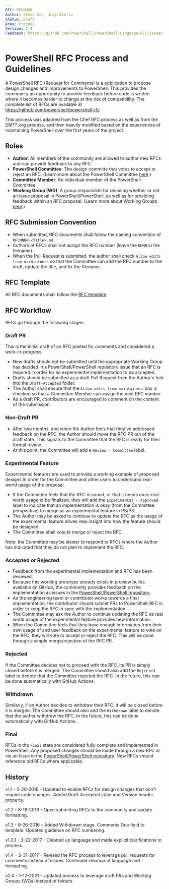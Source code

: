 ```yaml
---
RFC: RFC0000
Author: Steve Lee, Joey Aiello
Status: Draft
Area: Process
Version: 1.4
Feedback: https://github.com/PowerShell/PowerShell-Language-RFC/issues/5
---
```


# PowerShell RFC Process and Guidelines

A PowerShell RFC (Request for Comments) is a publication to propose design changes and improvements to PowerShell.
This provides the community an opportunity to provide feedback before code is written where it becomes harder to change at the risk of
compatibility.
The complete list of RFCs are available at https://github.com/powershell/powershell-rfc

This process was adapted from the Chef RFC process as well as from the DMTF.org process,
and then heavily modified based on the experiences of maintaining PowerShell over the first years
of the project.

## Roles

* **Author**: All members of the community are allowed to author new RFCs and can provide feedback to any RFC.
* **PowerShell Committee**: The design committe that votes to accept or reject an RFC.
(Learn more about the PowerShell Committee [here](https://github.com/PowerShell/PowerShell/blob/master/docs/community/governance.md#powershell-committee).)
* **Committee Member**: An individual member of the PowerShell Committee.
* **Working Group (WG)**: A group responsible for deciding whether or not an issue proposal in
  PowerShell/PowerShell, as well as for providing feedback within an RFC proposal.
  (Learn more about Working Groups [here](https://github.com/PowerShell/PowerShell/blob/master/docs/community/working-group.md).)

## RFC Submission Convention

* When submitted, RFC documents shall follow the naming convention of `RFCNNNN-<Title>.md`.
* Authors of RFCs shall not assign the RFC number (leave the `NNNN` in the filename).
* When the Pull Request is submitted, the author shall check `Allow edits from maintainers` so that the Committee can add the RFC number to the draft, update the title, and fix the filename.

## RFC Template

All RFC documents shall follow the [RFC template](RFCNNNN-New-RFC-Template.md).

## RFC Workflow

RFCs go through the following stages:

### Draft PR

This is the initial draft of an RFC posted for comments and considered a work-in-progress.

* New drafts should not be submitted until the appropriate Working Group has decided in
  a PowerShell/PowerShell repository issue that an RFC is required in order for an experimental
  implementation to be accepted.
* Drafts should be submitted as a draft Pull Request from the Author's fork into the
  `Draft-Accepted` folder.
* The Author shall ensure that the `Allow edits from maintainers` box is checked so that a Committee
  Member can assign the next RFC number.
* As a draft PR, contributors are encouraged to comment on the content of the submission.

### Non-Draft PR

* After two months, and when the Author feels that they've addressed feedback on the RFC,
  the Author should move the RFC PR out of the draft state.
  This signals to the Committee that the RFC is ready for their formal review.
* At this point, the Committee will add a `Review - Committee` label.

### Experimental Feature 

Experimental features are used to provide a working example of proposed designs in order for the
Committee and other users to understand real-world usage of the proposal.

* If the Committee feels that the RFC is sound, or that it needs more real-world usage to be finalized,
  they will add the `Experimental - Approved` label
  to indicate that an implementation is okay (from the Committee perspective) to merge as an
  experimental feature in PS/PS.
* The Author may be asked to continue to update the RFC as the usage of the experimental feature
  drives new insight into how the feature should be designed.
* The Committee shall vote to merge or reject the RFC.

Note: the Committee may be slower to respond to RFCs where the Author has indicated that they do not plan to implement the RFC.

### Accepted or Rejected

* Feedback from the experimental implementation and RFC has been reviewed.
* Because this working prototype already exists in preview builds available on GitHub, the community
  provides feedback on the implementation as issues in the [PowerShell/PowerShell repository](https://github.com/powershell/powershell).
* As the engineering team or contributor works towards a final implementation,
  the contributor should submit PRs to PowerShell-RFC in order to keep the RFC in sync with the implementation.
* The Committee may ask the Author to continue updating the RFC as real world usage of the experimental
  feature provides new information.
* When the Committee feels that they have enough information from their own usage of and user
  feedback on the experimental feature to vote on the RFC,
  they will vote to accept or reject the RFC.
  This will be done through a simple merge/rejection of the RFC PR.

### Rejected

If the Committee decides not to proceed with the RFC, its PR is simply closed before it is merged.
The Committee should also add the `Rejected` label to denote that the Committee
rejected the RFC.
In the future, this can be done automatically with GitHub Actions.

### Withdrawn

Similarly, if an Author decides to withdraw their RFC, it will be closed before it is merged.
The Committee should also add the `Withdrawn` label to denote that the author
withdrew the RFC.
In the future, this can be done automatically with GitHub Actions.

### Final

RFCs in the `Final` state are considered fully complete and implemented in PowerShell.
Any proposed changes should be made through a new RFC or via an Issue in the [PowerShell/PowerShell repository](https://github.com/powershell/powershell).
New RFCs should reference old RFCs where applicable.

## History

v1.1 - 5-20-2016 - Updated to enable RFCs for design changes that don't require code changes.
Added Draft-Accepted state and Version header property.

v1.2 - 8-18-2016 - Open submitting RFCs to the community and update formatting.

v1.3 - 9-26-2016 - Added Withdrawn stage.  Comments Due field to template.  Updated guidance on RFC numbering.

v1.3.1 - 3-22-2017 - Cleaned up language and made explicit clarifications to process

v1.4 - 3-31-2017 - Revised the RFC process to leverage pull requests for comments instead of issues.
Continued cleanup of language and formatting.

v2.0 - 1-12-2021 - Updated process to leverage draft PRs and Working Groups (WGs) instead of folders.

